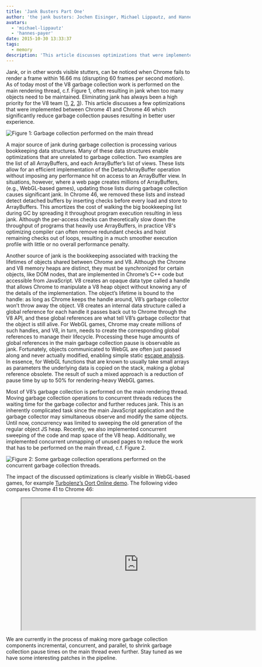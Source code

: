 ```yaml
---
title: 'Jank Busters Part One'
author: 'the jank busters: Jochen Eisinger, Michael Lippautz, and Hannes Payer'
avatars:
  - 'michael-lippautz'
  - 'hannes-payer'
date: 2015-10-30 13:33:37
tags:
  - memory
description: 'This article discusses optimizations that were implemented between Chrome 41 and Chrome 46 which significantly reduce garbage collection pauses, resulting in better user experience.'
---
```

Jank, or in other words visible stutters, can be noticed when Chrome fails to render a frame within 16.66 ms (disrupting 60 frames per second motion). As of today most of the V8 garbage collection work is performed on the main rendering thread, c.f. Figure 1, often resulting in jank when too many objects need to be maintained. Eliminating jank has always been a high priority for the V8 team ([1](https://blog.chromium.org/2011/11/game-changer-for-interactive.html), [2](https://www.youtube.com/watch?v=3vPOlGRH6zk), [3](/blog/free-garbage-collection)). This article discusses a few optimizations that were implemented between Chrome 41 and Chrome 46 which significantly reduce garbage collection pauses resulting in better user experience.

![Figure 1: Garbage collection performed on the main thread](/_img/jank-busters/gc-main-thread.png)

A major source of jank during garbage collection is processing various bookkeeping data structures. Many of these data structures enable optimizations that are unrelated to garbage collection. Two examples are the list of all ArrayBuffers, and each ArrayBuffer’s list of views. These lists allow for an efficient implementation of the DetachArrayBuffer operation without imposing any performance hit on access to an ArrayBuffer view. In situations, however, where a web page creates millions of ArrayBuffers, (e.g., WebGL-based games), updating those lists during garbage collection causes significant jank. In Chrome 46, we removed these lists and instead detect detached buffers by inserting checks before every load and store to ArrayBuffers. This amortizes the cost of walking the big bookkeeping list during GC by spreading it throughout program execution resulting in less jank. Although the per-access checks can theoretically slow down the throughput of programs that heavily use ArrayBuffers, in practice V8's optimizing compiler can often remove redundant checks and hoist remaining checks out of loops, resulting in a much smoother execution profile with little or no overall performance penalty.

Another source of jank is the bookkeeping associated with tracking the lifetimes of objects shared between Chrome and V8. Although the Chrome and V8 memory heaps are distinct, they must be synchronized for certain objects, like DOM nodes, that are implemented in Chrome’s C++ code but accessible from JavaScript. V8 creates an opaque data type called a handle that allows Chrome to manipulate a V8 heap object without knowing any of the details of the implementation. The object’s lifetime is bound to the handle: as long as Chrome keeps the handle around, V8’s garbage collector won’t throw away the object. V8 creates an internal data structure called a global reference for each handle it passes back out to Chrome through the V8 API, and these global references are what tell V8’s garbage collector that the object is still alive. For WebGL games, Chrome may create millions of such handles, and V8, in turn, needs to create the corresponding global references to manage their lifecycle. Processing these huge amounts of global references in the main garbage collection pause is observable as jank. Fortunately, objects communicated to WebGL are often just passed along and never actually modified, enabling simple static [escape analysis](https://en.wikipedia.org/wiki/Escape_analysis). In essence, for WebGL functions that are known to usually take small arrays as parameters the underlying data is copied on the stack, making a global reference obsolete. The result of such a mixed approach is a reduction of pause time by up to 50% for rendering-heavy WebGL games.

Most of V8’s garbage collection is performed on the main rendering thread. Moving garbage collection operations to concurrent threads reduces the waiting time for the garbage collector and further reduces jank. This is an inherently complicated task since the main JavaScript application and the garbage collector may simultaneous observe and modify the same objects. Until now, concurrency was limited to sweeping the old generation of the regular object JS heap. Recently, we also implemented concurrent sweeping of the code and map space of the V8 heap. Additionally, we implemented concurrent unmapping of unused pages to reduce the work that has to be performed on the main thread, c.f. Figure 2.

![Figure 2: Some garbage collection operations performed on the concurrent garbage collection threads.](/_img/jank-busters/gc-concurrent-threads.png)

The impact of the discussed optimizations is clearly visible in WebGL-based games, for example [Turbolenz’s Oort Online demo](http://oortonline.gl/). The following video compares Chrome 41 to Chrome 46:

<figure>
  <div class="video video-16:9">
    <iframe src="https://www.youtube.com/embed/PgrCJpbTs9I" width="640" height="360" loading="lazy"></iframe>
  </div>
</figure>

We are currently in the process of making more garbage collection components incremental, concurrent, and parallel, to shrink garbage collection pause times on the main thread even further. Stay tuned as we have some interesting patches in the pipeline.
